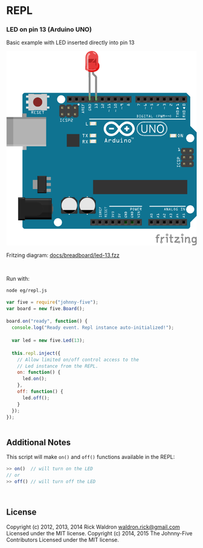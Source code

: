 <!--remove-start-->

# REPL




### LED on pin 13 (Arduino UNO)


Basic example with LED inserted directly into pin 13


![docs/breadboard/led-13.png](breadboard/led-13.png)<br>

Fritzing diagram: [docs/breadboard/led-13.fzz](breadboard/led-13.fzz)

&nbsp;



Run with:
```bash
node eg/repl.js
```

<!--remove-end-->

```javascript
var five = require("johnny-five");
var board = new five.Board();

board.on("ready", function() {
  console.log("Ready event. Repl instance auto-initialized!");

  var led = new five.Led(13);

  this.repl.inject({
    // Allow limited on/off control access to the
    // Led instance from the REPL.
    on: function() {
      led.on();
    },
    off: function() {
      led.off();
    }
  });
});



```








## Additional Notes
This script will make `on()` and `off()` functions
available in the REPL:

```js
>> on()  // will turn on the LED
// or
>> off() // will turn off the LED
```


&nbsp;

<!--remove-start-->

## License
Copyright (c) 2012, 2013, 2014 Rick Waldron <waldron.rick@gmail.com>
Licensed under the MIT license.
Copyright (c) 2014, 2015 The Johnny-Five Contributors
Licensed under the MIT license.

<!--remove-end-->
